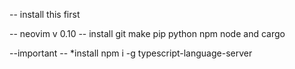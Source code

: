 -- install this first


-- neovim v 0.10
-- install git make pip python npm node and cargo



--important
-- *install 
npm i -g typescript-language-server

